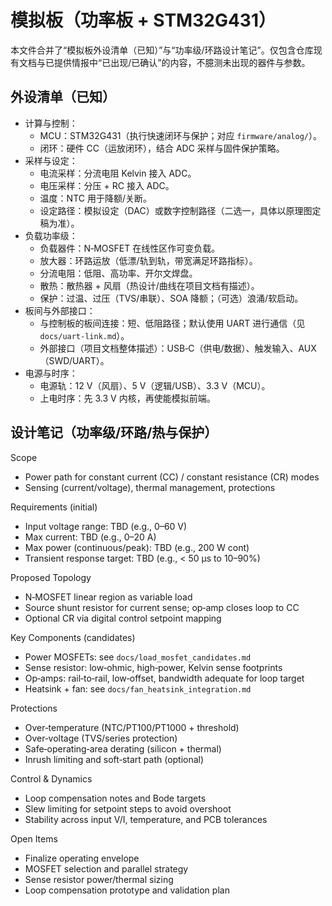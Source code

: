 # 模拟板（功率板 + STM32G431）

本文件合并了“模拟板外设清单（已知）”与“功率级/环路设计笔记”。仅包含仓库现有文档与已提供情报中“已出现/已确认”的内容，不臆测未出现的器件与参数。

## 外设清单（已知）
- 计算与控制：
  - MCU：STM32G431（执行快速闭环与保护；对应 `firmware/analog/`）。
  - 闭环：硬件 CC（运放闭环），结合 ADC 采样与固件保护策略。
- 采样与设定：
  - 电流采样：分流电阻 Kelvin 接入 ADC。
  - 电压采样：分压 + RC 接入 ADC。
  - 温度：NTC 用于降额/关断。
  - 设定路径：模拟设定（DAC）或数字控制路径（二选一，具体以原理图定稿为准）。
- 负载功率级：
  - 负载器件：N‑MOSFET 在线性区作可变负载。
  - 放大器：环路运放（低漂/轨到轨，带宽满足环路指标）。
  - 分流电阻：低阻、高功率、开尔文焊盘。
  - 散热：散热器 + 风扇（热设计/曲线在项目文档有描述）。
  - 保护：过温、过压（TVS/串联）、SOA 降额；（可选）浪涌/软启动。
- 板间与外部接口：
  - 与控制板的板间连接：短、低阻路径；默认使用 UART 进行通信（见 `docs/uart-link.md`）。
  - 外部接口（项目文档整体描述）：USB‑C（供电/数据）、触发输入、AUX（SWD/UART）。
- 电源与时序：
  - 电源轨：12 V（风扇）、5 V（逻辑/USB）、3.3 V（MCU）。
  - 上电时序：先 3.3 V 内核，再使能模拟前端。

## 设计笔记（功率级/环路/热与保护）

Scope
- Power path for constant current (CC) / constant resistance (CR) modes
- Sensing (current/voltage), thermal management, protections

Requirements (initial)
- Input voltage range: TBD (e.g., 0–60 V)
- Max current: TBD (e.g., 0–20 A)
- Max power (continuous/peak): TBD (e.g., 200 W cont)
- Transient response target: TBD (e.g., < 50 µs to 10–90%)

Proposed Topology
- N‑MOSFET linear region as variable load
- Source shunt resistor for current sense; op‑amp closes loop to CC
- Optional CR via digital control setpoint mapping

Key Components (candidates)
- Power MOSFETs: see `docs/load_mosfet_candidates.md`
- Sense resistor: low‑ohmic, high‑power, Kelvin sense footprints
- Op‑amps: rail‑to‑rail, low‑offset, bandwidth adequate for loop target
- Heatsink + fan: see `docs/fan_heatsink_integration.md`

Protections
- Over‑temperature (NTC/PT100/PT1000 + threshold)
- Over‑voltage (TVS/series protection)
- Safe‑operating‑area derating (silicon + thermal)
- Inrush limiting and soft‑start path (optional)

Control & Dynamics
- Loop compensation notes and Bode targets
- Slew limiting for setpoint steps to avoid overshoot
- Stability across input V/I, temperature, and PCB tolerances

Open Items
- Finalize operating envelope
- MOSFET selection and parallel strategy
- Sense resistor power/thermal sizing
- Loop compensation prototype and validation plan
